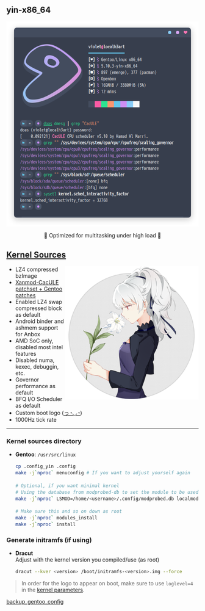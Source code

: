 ## yin-x86_64 <img alt="" align="right" src="https://badges.pufler.dev/visits/owl4ce/yin-x86_64?style=flat-square&label=&color=fa74b2&logo=GitHub&logoColor=white&labelColor=373e4d"/>

<p align="center"><img alt="info" align="center" src="./screenshots/info.png"/></p>
<p align="center">🎀 Optimized for multitasking under high load 🎀</p>

## [Kernel Sources](./usr_src_linux)
<img alt="logo" align="right" width="350px" src="./screenshots/logo.png"/>

- LZ4 compressed bzImage
- [Xanmod-CacULE patchset + Gentoo patches](https://gitlab.com/src_prepare/src_prepare-overlay/-/tree/master/sys-kernel/xanmod-sources)
- Enabled LZ4 swap compressed block as default
- Android binder and ashmem support for Anbox
- AMD SoC only, disabled most intel features
- Disabled numa, kexec, debuggin, etc.
- Governor performance as default
- BFQ I/O Scheduler as default
- Custom boot logo ([っ◔◡◔](./usr_src_linux/drivers/video/logo/logo_linux_clut224.ppm))
- 1000Hz tick rate

---

### Kernel sources directory
- **Gentoo**: `/usr/src/linux`
  ```bash
  cp .config_yin .config
  make -j`nproc` menuconfig # If you want to adjust yourself again
  
  # Optional, if you want minimal kernel
  # Using the database from modprobed-db to set the module to be used. Adjust <username> to where the database is located.
  make -j`nproc` LSMOD=/home/<username>/.config/modprobed.db localmodconfig
  
  # Make sure this and so on down as root
  make -j`nproc` modules_install
  make -j`nproc` install
  ```

### Generate initramfs (if using)
- **Dracut**  
  Adjust <version> with the kernel version you compiled/use (as root)
  ```bash
  dracut --kver <version> /boot/initramfs-<version>.img --force
  ```
  
> In order for the logo to appear on boot, make sure to use `loglevel=4` in the [kernel parameters](https://wiki.archlinux.org/index.php/Kernel_parameters).

[backup_gentoo_config](https://github.com/owl4ce/hold-my-gentoo)
